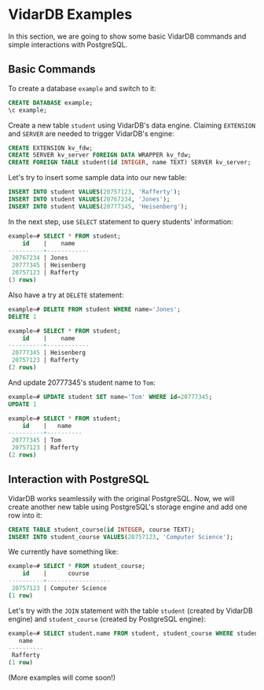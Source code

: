 # VidarDB Examples

In this section, we are going to show some basic VidarDB commands and simple interactions with PostgreSQL.

## Basic Commands

To create a database `example` and switch to it:

```sql
CREATE DATABASE example;
\c example;
```

Create a new table `student` using VidarDB's data engine. Claiming `EXTENSION` and `SERVER` are needed to trigger VidarDB's engine:

```sql
CREATE EXTENSION kv_fdw;
CREATE SERVER kv_server FOREIGN DATA WRAPPER kv_fdw;
CREATE FOREIGN TABLE student(id INTEGER, name TEXT) SERVER kv_server;
```

Let's try to insert some sample data into our new table:

```sql
INSERT INTO student VALUES(20757123, 'Rafferty');
INSERT INTO student VALUES(20767234, 'Jones');
INSERT INTO student VALUES(20777345, 'Heisenberg');
```

In the next step, use `SELECT` statement to query students' information:

```sql
example=# SELECT * FROM student;
    id    |    name    
----------+------------
 20767234 | Jones
 20777345 | Heisenberg
 20757123 | Rafferty
(3 rows)
```

Also have a try at `DELETE` statement:

```sql
example=# DELETE FROM student WHERE name='Jones';
DELETE 1

example=# SELECT * FROM student;
    id    |    name    
----------+------------
 20777345 | Heisenberg
 20757123 | Rafferty
(2 rows)
```

And update 20777345's student name to `Tom`:

```sql
example=# UPDATE student SET name='Tom' WHERE id=20777345;
UPDATE 1

example=# SELECT * FROM student;
    id    |   name   
----------+----------
 20777345 | Tom
 20757123 | Rafferty
(2 rows)
```

## Interaction with PostgreSQL

VidarDB works seamlessily with the original PostgreSQL. Now, we will create another new table using PostgreSQL's storage engine and add one row into it:

```sql
CREATE TABLE student_course(id INTEGER, course TEXT);
INSERT INTO student_course VALUES(20757123, 'Computer Science');
```

We currently have something like:

```sql
example=# SELECT * FROM student_course;
    id    |      course      
----------+------------------
 20757123 | Computer Science
(1 row)
```

Let's try with the `JOIN` statement with the table `student` (created by VidarDB engine) and `student_course` (created by PostgreSQL engine):

```sql
example=# SELECT student.name FROM student, student_course WHERE student.id = student_course.id;
   name   
----------
 Rafferty
(1 row)
```

(More examples will come soon!)
